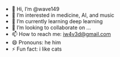 - 👋 Hi, I’m @wave149
- 👀 I’m interested in medicine, AI, and music
- 🌱 I’m currently learning deep learning
- 💞️ I’m looking to collaborate on ...
- 📫 How to reach me: iw4v3d@gmail.com
- 😄 Pronouns: he him
- ⚡ Fun fact: i like cats

<!---
wave149/wave149 is a ✨ special ✨ repository because its `README.md` (this file) appears on your GitHub profile.
You can click the Preview link to take a look at your changes.
--->
